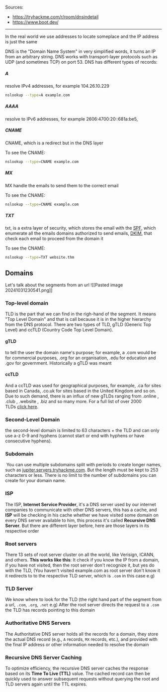 Sources:
- https://tryhackme.com/r/room/dnsindetail
- https://www.boot.dev/

----------

In the real world we use addresses to locate someplace and the IP address is just the same  


DNS is the "Domain Name System" in very simplified words, it turns an IP from an arbitrary string. 
DNS works with transport-layer protocols such as UDP (and sometimes TCP) on port 53.
DNS has different types of records:
##### A
resolve IPv4 addresses, for example 104.26.10.229

```sh
nslookup --type=A example.com
```
##### AAAA
resolve to IPv6 addresses, for example 2606:4700:20::681a:be5, 
##### CNAME
CNAME, which is a redirect but in the DNS layer

To see the CNAME:
```sh
nslookup --type=CNAME example.com
```

##### MX
MX handle the emails to send them to the correct email

To see the CNAME:
```sh
nslookup --type=CNAME example.com
```
##### TXT
txt, is a extra layer of security, which stores the email with the [SPF](https://www.cloudflare.com/es-es/learning/dns/dns-records/dns-spf-record/), which enumerate all the emails domains authorized to send emails, [DKIM](https://www.cloudflare.com/es-es/learning/dns/dns-records/dns-dkim-record/), that check each email to proceed from the domain it

To see the CNAME:
```sh
nslookup --type=TXT website.thm
```

## Domains
Let's talk about the segments from an url
![[Pasted image 20241031230541.png]]
### **Top-level domain**
TLD is the part that we can find in the righ-hand of the segment. It means "Top Level Domain" and that is call because it is in the higher hierarchy from the DNS protocol. There are two types of TLD, gTLD (Generic Top Level) and ccTLD (Country Code Top Level Domain). 
#### gTLD
to tell the user the domain name's purpose; for example, a .com would be for commercial purposes, .org for an organisation, .edu for education and .gov for government. 
Historically a gTLD was meant 
#### ccTLD
And a ccTLD was used for geographical purposes, for example, .ca for sites based in Canada, .co.uk for sites based in the United Kingdom and so on. Due to such demand, there is an influx of new gTLDs ranging from .online , .club , .website , .biz and so many more. For a full list of over 2000 TLDs [click here](https://data.iana.org/TLD/tlds-alpha-by-domain.txt).
### **Second-Level Domain**
the second-level domain is limited to 63 characters + the TLD and can only use a-z 0-9 and hyphens (cannot start or end with hyphens or have consecutive hyphens).

### Subdomain
 You can use multiple subdomains split with periods to create longer names, such as [jupiter.servers.tryhackme.com](http://jupiter.servers.tryhackme.com/). But the length must be kept to 253 characters or less. There is no limit to the number of subdomains you can create for your domain name.

### ISP
The ISP, **Internet Service Provider**, it's a DNS server used by our internet companies to communicate with other DNS servers, this has a cache, and **ISP** will be checking in his cache whether we have visited some domain on every DNS server available to him, this process it's called **Recursive DNS Server**. But there are different layer before, here are those layers in its respective order

### Root servers
There 13 sets of root server cluster on all the world, like Verisign, ICANN, and others.
**This works like this**: It check if you know the IP from a domain, if you have not visited, then the root server don't recognize it, but yes do with the TLD, (You haven't visited example.com as root server don't know it it redirects to  to the respective TLD server, which is `.com` in this case e.g)

### TLD Server
We know where to look for the TLD (the right hand part of the segment from a url, `.com`, `.org`, `.net` e.g) 
After the root server directs the request to a `.com` the TLD has records pointing to this domain

### Authoritative DNS Servers
The Authoritative DNS server holds all the records for a domain, they store the actual DNS record (e.g., `A` records, `MX` records, etc.), and provided with the final IP address or other information needed to resolve the domain

### Recursive DNS Server Caching
To optimize efficiency, the recursive DNS server caches the response based on its **Time To Live (TTL)** value. The cached record can then be quickly used to answer subsequent requests without querying the root and TLD servers again until the TTL expires.